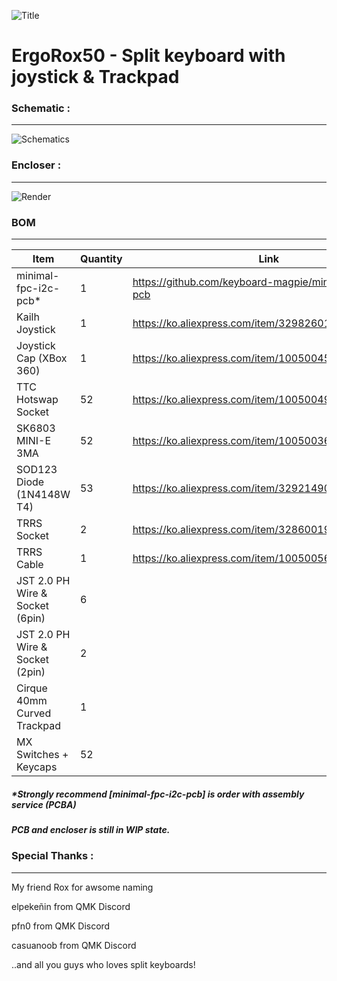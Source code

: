 ![Title](https://github.com/ReGenBot03/Ergorox50/assets/91839809/d3fe6a51-28fc-4bee-ab07-905b38ee27ae)
# ErgoRox50 - Split keyboard with joystick & Trackpad




   
### Schematic :
-------------
![Schematics](https://github.com/ReGenBot03/Ergorox50/assets/91839809/fec0b9b0-1860-4a34-aec3-939f6f8d70a2)




   
### Encloser :
-------------
![Render](https://github.com/ReGenBot03/Ergorox50/assets/91839809/fbb05d9c-7d97-4978-98da-124391cb2b66)




   
### BOM
-------------
|Item|Quantity|Link|
|-----------------------------------|-----------|-------------------------------------------------------------|
|minimal-fpc-i2c-pcb*|1|https://github.com/keyboard-magpie/minimal-fpc-i2c-pcb|
|Kailh Joystick|1|https://ko.aliexpress.com/item/32982601039.html|
|Joystick Cap (XBox 360)|1|https://ko.aliexpress.com/item/1005004579062558.html|
|TTC Hotswap Socket|52|https://ko.aliexpress.com/item/1005004922507959.html|
|SK6803 MINI-E 3MA|52|https://ko.aliexpress.com/item/1005003636565847.html|
|SOD123 Diode (1N4148W T4)|53|https://ko.aliexpress.com/item/32921490945.html|
|TRRS Socket|2|https://ko.aliexpress.com/item/32860019036.html|
|TRRS Cable|1|https://ko.aliexpress.com/item/1005005658312762.html|
|JST 2.0 PH Wire & Socket (6pin)|6||
|JST 2.0 PH Wire & Socket (2pin)|2||
|Cirque 40mm Curved Trackpad|1||
|MX Switches + Keycaps|52||

##### *Strongly recommend [minimal-fpc-i2c-pcb] is order with assembly service (PCBA) 


##### PCB and encloser is still in WIP state.



   
### Special Thanks :
-------------
My friend Rox for awsome naming

elpekeñin from QMK Discord

pfn0 from QMK Discord

casuanoob from QMK Discord

..and all you guys who loves split keyboards!
